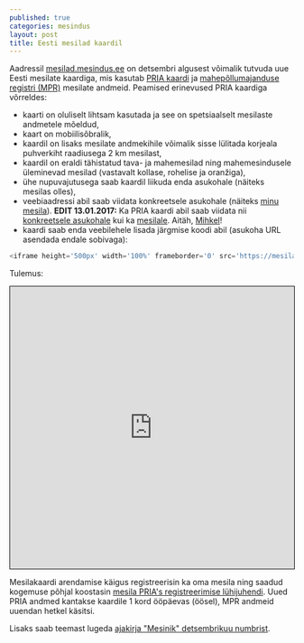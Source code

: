 ```yaml
---
published: true
categories: mesindus
layout: post
title: Eesti mesilad kaardil
---
```

Aadressil [mesilad.mesindus.ee](https://mesilad.mesindus.ee/) on detsembri algusest võimalik tutvuda uue Eesti mesilate kaardiga, mis kasutab [PRIA kaardi](https://kls.pria.ee/kaart/) ja [mahepõllumajanduse registri (MPR)](http://www.pma.agri.ee/index.php?id=104&sub=128&sub2=319) mesilate andmeid. Peamised erinevused PRIA kaardiga võrreldes:

- kaarti on oluliselt lihtsam kasutada ja see on spetsiaalselt mesilaste andmetele mõeldud,
- kaart on mobiilisõbralik,
- kaardil on lisaks mesilate andmekihile võimalik sisse lülitada korjeala puhverkiht raadiusega 2 km mesilast,
- kaardil on eraldi tähistatud tava- ja mahemesilad ning mahemesindusele üleminevad mesilad (vastavalt kollase, rohelise ja oranžiga),
- ühe nupuvajutusega saab kaardil liikuda enda asukohale (näiteks mesilas olles),
- veebiaadressi abil saab viidata konkreetsele asukohale (näiteks [minu mesila](https://mesilad.mesindus.ee/#13/59.3439/24.5896)). **EDIT 13.01.2017:** Ka PRIA kaardi abil saab viidata nii [konkreetsele asukohale](https://kls.pria.ee/kaart/#map=11/6578567/533549) kui ka [mesilale](https://kls.pria.ee/kaart/#otsi=ehitised/EE31636). Aitäh, [Mihkel](https://www.facebook.com/mihkel.oviir)!
- kaardi saab enda veebilehele lisada järgmise koodi abil (asukoha URL asendada endale sobivaga):

```javascript
<iframe height='500px' width='100%' frameborder='0' src='https://mesilad.mesindus.ee/#10/58.6328/23.4241' style='border: 1px solid black'></iframe>
```
Tulemus:
<iframe height='500px' width='100%' frameborder='0' src='https://mesilad.mesindus.ee/#13/59.3439/24.5896' style='border: 1px solid black'></iframe>

Mesilakaardi arendamise käigus registreerisin ka oma mesila ning saadud kogemuse põhjal koostasin [mesila PRIA's registreerimise lühijuhendi](https://honeymarket.github.io/mesilad.mesindus.ee). Uued PRIA andmed kantakse kaardile 1 kord ööpäevas (öösel), MPR andmeid uuendan hetkel käsitsi.

Lisaks saab teemast lugeda [ajakirja "Mesinik" detsembrikuu numbrist](http://www.mesinikeliit.ee/failid/mesinik/6_2016.pdf).
